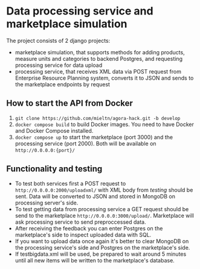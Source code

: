 # Data processing service and marketplace simulation
The project consists of 2 django projects:
- marketplace simulation, that supports methods for adding products, measure units and categories to backend Postgres, and requesting processing service for data upload
- processing service, that receives XML data via POST request from Enterprise Resource Planning system, converts it to JSON and sends to the marketplace endpoints by request

## How to start the API from Docker

1. `git clone https://github.com/mieltn/agora-hack.git -b develop`
2. `docker compose build` to build Docker images. You need to have Docker and Docker Compose installed.
3. `docker compose up` to start the marketplace (port 3000) and the processing service (port 2000). Both will be available on `http://0.0.0.0:{port}/`

## Functionality and testing

- To test both services first a POST request to `http://0.0.0.0:2000/uploadxml/` with XML body from <i>testing</i> should be sent. Data will be converted to JSON and stored in MongoDB on processing server's side.
- To test getting data from processing service a GET request should be send to the marketplace `http://0.0.0.0:3000/upload/`. Marketplace will ask processing service to send preproccessed data.
- After receiving the feedback you can enter Postgres on the marketplace's side to inspect uploaded data with SQL.
- If you want to upload data once again it's better to clear MongoDB on the processing service's side and Postgres on the marketplace's side.
- If testbigdata.xml will be used, be prepared to wait around 5 minutes until all new items will be written to the marketplace's database.